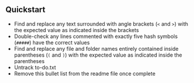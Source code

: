 # <package name>

###### <package description>

## Quickstart

- Find and replace any text surrounded with angle brackets (`<` and `>`) with the expected value as indicated inside the brackets
- Double-check any lines commented with exactly five hash symbols (`#####`) have the correct values
- Find and replace any file and folder names entirely contained inside parentheses (`(` and `)`) with the expected value as indicated inside the parentheses
- Untrack to-do.txt
- Remove this bullet list from the readme file once complete
